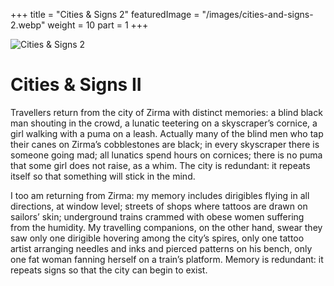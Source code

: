 +++
title = "Cities & Signs 2"
featuredImage = "/images/cities-and-signs-2.webp"
weight = 10
part = 1
+++

![Cities & Signs 2](/images/cities-and-signs-2.webp)

# Cities & Signs II

Travellers return from the city of Zirma with distinct memories: a blind black man shouting in the crowd, a lunatic teetering on a skyscraper’s cornice, a girl walking with a puma on a leash. Actually many of the blind men who tap their canes on Zirma’s cobblestones are black; in every skyscraper there is someone going mad; all lunatics spend hours on cornices; there is no puma that some girl does not raise, as a whim. The city is redundant: it repeats itself so that something will stick in the mind.

I too am returning from Zirma: my memory includes dirigibles flying in all directions, at window level; streets of shops where tattoos are drawn on sailors’ skin; underground trains crammed with obese women suffering from the humidity. My travelling companions, on the other hand, swear they saw only one dirigible hovering among the city’s spires, only one tattoo artist arranging needles and inks and pierced patterns on his bench, only one fat woman fanning herself on a train’s platform. Memory is redundant: it repeats signs so that the city can begin to exist.